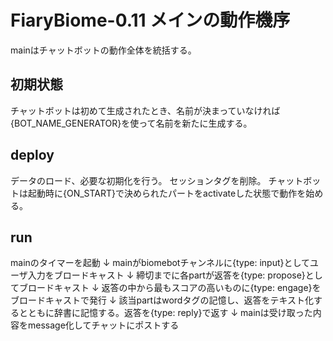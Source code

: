 FiaryBiome-0.11 メインの動作機序
==========================================

mainはチャットボットの動作全体を統括する。

## 初期状態
チャットボットは初めて生成されたとき、名前が決まっていなければ{BOT_NAME_GENERATOR}を使って名前を新たに生成する。

## deploy
データのロード、必要な初期化を行う。
セッションタグを削除。
チャットボットは起動時に{ON_START}で決められたパートをactivateした状態で動作を始める。


## run
mainのタイマーを起動
↓
mainがbiomebotチャンネルに{type: input}としてユーザ入力をブロードキャスト
↓
締切までに各partが返答を{type: propose}としてブロードキャスト
↓
返答の中から最もスコアの高いものに{type: engage}をブロードキャストで発行
↓
該当partはwordタグの記憶し、返答をテキスト化するとともに辞書に記憶する。返答を{type: reply}で返す
↓
mainは受け取った内容をmessage化してチャットにポストする